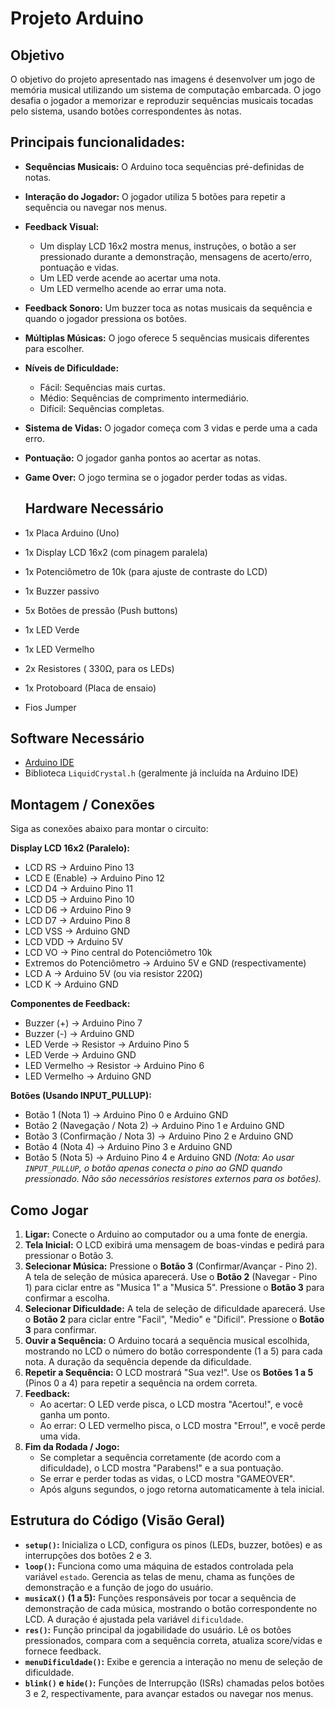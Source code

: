# **Projeto Arduino**

## Objetivo 

O objetivo do projeto apresentado nas imagens é desenvolver um jogo de memória musical utilizando um sistema de computação embarcada. O jogo desafia o jogador a memorizar e reproduzir sequências musicais tocadas pelo sistema, usando botões correspondentes às notas.

## Principais funcionalidades:

* **Sequências Musicais:** O Arduino toca sequências pré-definidas de notas.
* **Interação do Jogador:** O jogador utiliza 5 botões para repetir a sequência ou navegar nos menus.
* **Feedback Visual:**
    * Um display LCD 16x2 mostra menus, instruções, o botão a ser pressionado durante a demonstração, mensagens de acerto/erro, pontuação e vidas.
    * Um LED verde acende ao acertar uma nota.
    * Um LED vermelho acende ao errar uma nota.
* **Feedback Sonoro:** Um buzzer toca as notas musicais da sequência e quando o jogador pressiona os botões.
* **Múltiplas Músicas:** O jogo oferece 5 sequências musicais diferentes para escolher.
* **Níveis de Dificuldade:**
    * Fácil: Sequências mais curtas.
    * Médio: Sequências de comprimento intermediário.
    * Difícil: Sequências completas.
* **Sistema de Vidas:** O jogador começa com 3 vidas e perde uma a cada erro.
* **Pontuação:** O jogador ganha pontos ao acertar as notas.
* **Game Over:** O jogo termina se o jogador perder todas as vidas.

   ## Hardware Necessário

* 1x Placa Arduino (Uno)
* 1x Display LCD 16x2 (com pinagem paralela)
* 1x Potenciômetro de 10k (para ajuste de contraste do LCD)
* 1x Buzzer passivo
* 5x Botões de pressão (Push buttons)
* 1x LED Verde
* 1x LED Vermelho
* 2x Resistores ( 330Ω, para os LEDs)
* 1x Protoboard (Placa de ensaio)
* Fios Jumper

## Software Necessário

* [Arduino IDE](https://www.arduino.cc/en/software)
* Biblioteca `LiquidCrystal.h` (geralmente já incluída na Arduino IDE)

## Montagem / Conexões

Siga as conexões abaixo para montar o circuito:

**Display LCD 16x2 (Paralelo):**

* LCD RS -> Arduino Pino 13
* LCD E (Enable) -> Arduino Pino 12
* LCD D4 -> Arduino Pino 11
* LCD D5 -> Arduino Pino 10
* LCD D6 -> Arduino Pino 9
* LCD D7 -> Arduino Pino 8
* LCD VSS -> Arduino GND
* LCD VDD -> Arduino 5V
* LCD VO -> Pino central do Potenciômetro 10k
* Extremos do Potenciômetro -> Arduino 5V e GND (respectivamente)
* LCD A  -> Arduino 5V (ou via resistor 220Ω)
* LCD K  -> Arduino GND

**Componentes de Feedback:**

* Buzzer (+) -> Arduino Pino 7
* Buzzer (-) -> Arduino GND
* LED Verde  -> Resistor -> Arduino Pino 5
* LED Verde  -> Arduino GND
* LED Vermelho -> Resistor -> Arduino Pino 6
* LED Vermelho  -> Arduino GND

**Botões (Usando INPUT_PULLUP):**

* Botão 1 (Nota 1) -> Arduino Pino 0 e Arduino GND
* Botão 2 (Navegação / Nota 2) -> Arduino Pino 1 e Arduino GND
* Botão 3 (Confirmação / Nota 3) -> Arduino Pino 2 e Arduino GND
* Botão 4 (Nota 4) -> Arduino Pino 3 e Arduino GND
* Botão 5 (Nota 5) -> Arduino Pino 4 e Arduino GND
    *(Nota: Ao usar `INPUT_PULLUP`, o botão apenas conecta o pino ao GND quando pressionado. Não são necessários resistores externos para os botões).*

## Como Jogar

1.  **Ligar:** Conecte o Arduino ao computador ou a uma fonte de energia.
2.  **Tela Inicial:** O LCD exibirá uma mensagem de boas-vindas e pedirá para pressionar o Botão 3.
3.  **Selecionar Música:** Pressione o **Botão 3** (Confirmar/Avançar - Pino 2). A tela de seleção de música aparecerá. Use o **Botão 2** (Navegar - Pino 1) para ciclar entre as "Musica 1" a "Musica 5". Pressione o **Botão 3** para confirmar a escolha.
4.  **Selecionar Dificuldade:** A tela de seleção de dificuldade aparecerá. Use o **Botão 2** para ciclar entre "Facil", "Medio" e "Dificil". Pressione o **Botão 3** para confirmar.
5.  **Ouvir a Sequência:** O Arduino tocará a sequência musical escolhida, mostrando no LCD o número do botão correspondente (1 a 5) para cada nota. A duração da sequência depende da dificuldade.
6.  **Repetir a Sequência:** O LCD mostrará "Sua vez!". Use os **Botões 1 a 5** (Pinos 0 a 4) para repetir a sequência na ordem correta.
7.  **Feedback:**
    * Ao acertar: O LED verde pisca, o LCD mostra "Acertou!", e você ganha um ponto.
    * Ao errar: O LED vermelho pisca, o LCD mostra "Errou!", e você perde uma vida.
8.  **Fim da Rodada / Jogo:**
    * Se completar a sequência corretamente (de acordo com a dificuldade), o LCD mostra "Parabens!" e a sua pontuação.
    * Se errar e perder todas as vidas, o LCD mostra "GAMEOVER".
    * Após alguns segundos, o jogo retorna automaticamente à tela inicial.

## Estrutura do Código (Visão Geral)

* **`setup()`:** Inicializa o LCD, configura os pinos (LEDs, buzzer, botões) e as interrupções dos botões 2 e 3.
* **`loop()`:** Funciona como uma máquina de estados controlada pela variável `estado`. Gerencia as telas de menu, chama as funções de demonstração e a função de jogo do usuário.
* **`musicaX()` (1 a 5):** Funções responsáveis por tocar a sequência de demonstração de cada música, mostrando o botão correspondente no LCD. A duração é ajustada pela variável `dificuldade`.
* **`res()`:** Função principal da jogabilidade do usuário. Lê os botões pressionados, compara com a sequência correta, atualiza score/vidas e fornece feedback.
* **`menuDificuldade()`:** Exibe e gerencia a interação no menu de seleção de dificuldade.
* **`blink()` e `hide()`:** Funções de Interrupção (ISRs) chamadas pelos botões 3 e 2, respectivamente, para avançar estados ou navegar nos menus.

